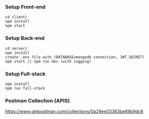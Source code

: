 ### Setup Front-end
```
cd client/
npm install 
npm start
```


### Setup Back-end
```
cd server/
npm install
create .env file with (DATABASE=mongodb connection, JWT_SECRET)
npm start || npm run dev (with logging)
```


### Setup Full-stack
```
npm install
npm run full-stack
```


### Postman Collection (APIS)
https://www.getpostman.com/collections/0a29ee03383be89b9dc6
